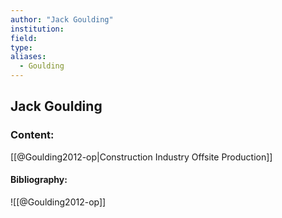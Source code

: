 ```yaml
---
author: "Jack Goulding"
institution:
field:
type:
aliases:
  - Goulding
---
```


## Jack Goulding

### Content:
[[@Goulding2012-op|Construction Industry Offsite Production]]

#### Bibliography:

![[@Goulding2012-op]]